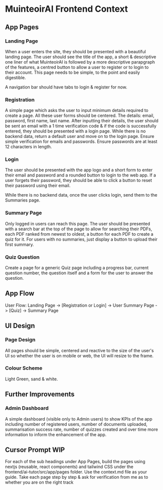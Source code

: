 # MuinteoirAI Frontend Context
## App Pages
### Landing Page
When a user enters the site, they should be presented with a beautiful landing page. The user should see the title of the app, a short & descriptive one liner of 
what MuinteoirAI is followed by a more descriptive parapgraph of the features, a centred button to allow a user to register or to login to their account. This page 
needs to be simple, to the point and easily digestible. 

A navigation bar should have tabs to login & register for now.

### Registration
A simple page which asks the user to input minimum details required to create a page. All these user forms should be centered. The details: email, password, first name, last name. 
After inputting their details, the user should be sent an email with a 1 time verification code & if the code is successfully entered, they should be presented with a login page.
While there is no backend data, return a default user and move on to the login page.
Ensure simple verification for emails and passwords. Ensure passwords are at least 12 characters in length.

### Login
The user should be presented with the app logo and a short form to enter their email and password and a rounded button to login to the web app.
If a user forgets their password, they should be able to click a button to reset their password using their email.

While there is no backend data, once the user clicks login, send them to the
Summaries page.

### Summary Page
Only logged in users can reach this page. The user should be presented with a search bar at the top of the page to allow for searching their PDFs, each PDF ranked from newest to 
oldest, a button for each PDF to create a quiz for it. For users with no summaries, just display a button to upload their first summary.

### Quiz Question
Create a page for a generic Quiz page including a progress bar, current question number, the question itself and a form for the user to answer the question.

## App Flow
User Flow:
Landing Page -> [Registration or Login] -> User Summary Page -> [Quiz] -> Summary Page

## UI Design
### Page Design
All pages should be simple, centered and reactive to the size of the user's UI so
whether the user is on mobile or web, the UI will resize to the frame.

### Colour Scheme
Light Green, sand & white.

## Further Improvements
### Admin Dashboard
A simple dashboard (visible only to Admin users) to show KPIs of the app including number of registered users, number of documents uploaded, summarisation success rate, number of quizzes created and over time more information to inform the enhancement of the app.

## Cursor Prompt WIP
For each of the sub headings under App Pages, build the pages using nextjs (reusable, react components) and tailwind CSS under the frontend/ai-tutor/src/app/pages folder. Use the context.md file as your guide. Take each page step by step & ask for verification from me as to whether you are on the right track
